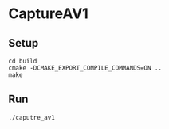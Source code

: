 # CaptureAV1

## Setup

```shell
cd build
cmake -DCMAKE_EXPORT_COMPILE_COMMANDS=ON ..
make
```

## Run

```shell
./caputre_av1
```
